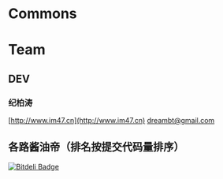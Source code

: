 # Commons

# Team

## DEV

### 纪柏涛

[http://www.im47.cn](http://www.im47.cn)
dreambt@gmail.com

## 各路酱油帝（排名按提交代码量排序）


[![Bitdeli Badge](https://d2weczhvl823v0.cloudfront.net/dreambt/commons-persistence/trend.png)](https://bitdeli.com/free "Bitdeli Badge")

